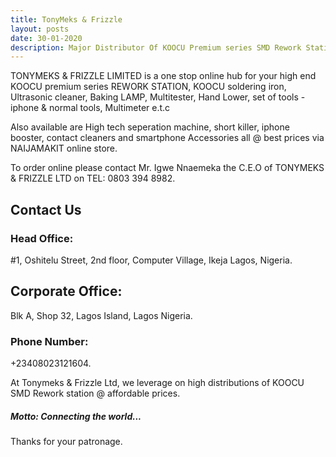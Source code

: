 ```yaml
---
title: TonyMeks & Frizzle
layout: posts
date: 30-01-2020
description: Major Distributor Of KOOCU Premium series SMD Rework Stations, Soldering iron, Ultra Sonic Cleaners, Baking Lamp, Separation Machines, Hand Lower, iPhone Booster, Tools for iPhone & Normal tools & General Merchandise.
---
```


TONYMEKS & FRIZZLE LIMITED is a one stop online hub for your high end KOOCU premium series REWORK STATION, KOOCU soldering iron, Ultrasonic cleaner, Baking LAMP, Multitester, Hand Lower, set of tools - iphone & normal tools, Multimeter e.t.c

Also available are High tech seperation machine, short killer, iphone booster, contact cleaners and smartphone Accessories all @ best prices via NAIJAMAKIT online store.

To order online please contact Mr. Igwe Nnaemeka the C.E.O of TONYMEKS & FRIZZLE LTD on TEL: 0803 394 8982.

## Contact Us

### Head Office:

#1, Oshitelu Street, 2nd floor, Computer Village, Ikeja Lagos, Nigeria.

## Corporate Office:

Blk A, Shop 32, Lagos Island, Lagos Nigeria.

### Phone Number: 
+23408023121604.

At Tonymeks & Frizzle Ltd, we leverage on high distributions of KOOCU SMD Rework station @ affordable prices.

##### Motto: Connecting the world...

Thanks for your patronage.

